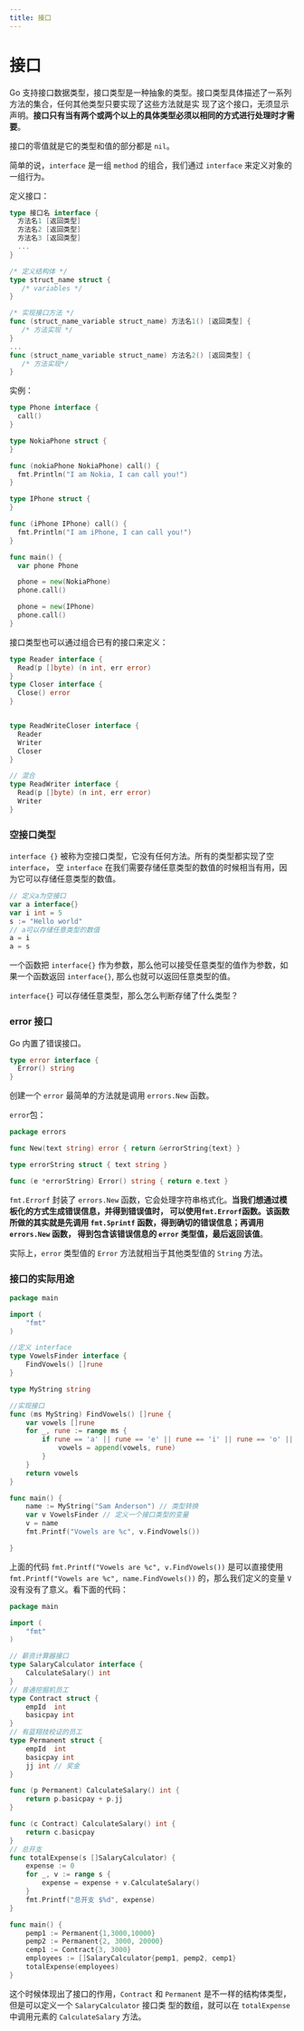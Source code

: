 ```yaml
---
title: 接口
---
```


# 接口

Go 支持接口数据类型，接口类型是一种抽象的类型。接口类型具体描述了一系列方法的集合，任何其他类型只要实现了这些方法就是实
现了这个接口，无须显示声明。**接口只有当有两个或两个以上的具体类型必须以相同的方式进行处理时才需要**。

接口的零值就是它的类型和值的部分都是 `nil`。

简单的说，`interface` 是一组 `method` 的组合，我们通过 `interface` 来定义对象的一组行为。

定义接口：
```go
type 接口名 interface {
  方法名1 [返回类型]
  方法名2 [返回类型]
  方法名3 [返回类型]
  ...
}

/* 定义结构体 */
type struct_name struct {
   /* variables */
}

/* 实现接口方法 */
func (struct_name_variable struct_name) 方法名1() [返回类型] {
   /* 方法实现 */
}
...
func (struct_name_variable struct_name) 方法名2() [返回类型] {
   /* 方法实现*/
}
```

实例：
```go
type Phone interface {
  call()
}

type NokiaPhone struct {
}

func (nokiaPhone NokiaPhone) call() {
  fmt.Println("I am Nokia, I can call you!")
}

type IPhone struct {
}

func (iPhone IPhone) call() {
  fmt.Println("I am iPhone, I can call you!")
}

func main() {
  var phone Phone

  phone = new(NokiaPhone)
  phone.call()

  phone = new(IPhone)
  phone.call()
}
```

接口类型也可以通过组合已有的接口来定义：
```go
type Reader interface {
  Read(p []byte) (n int, err error)
}
type Closer interface {
  Close() error
}


type ReadWriteCloser interface {
  Reader
  Writer
  Closer
}

// 混合
type ReadWriter interface {
  Read(p []byte) (n int, err error)
  Writer
}
```

### 空接口类型
`interface {}` 被称为空接口类型，它没有任何方法。所有的类型都实现了空 `interface`，
空 `interface` 在我们需要存储任意类型的数值的时候相当有用，因为它可以存储任意类型的数值。
```go
// 定义a为空接口
var a interface{}
var i int = 5
s := "Hello world"
// a可以存储任意类型的数值
a = i
a = s
```
一个函数把 `interface{}` 作为参数，那么他可以接受任意类型的值作为参数，如果一个函数返回 `interface{}`,
那么也就可以返回任意类型的值。

`interface{}` 可以存储任意类型，那么怎么判断存储了什么类型？


### error 接口
Go 内置了错误接口。
```go
type error interface {
  Error() string
}
```
创建一个 `error` 最简单的方法就是调用 `errors.New` 函数。

`error`包：
```go
package errors

func New(text string) error { return &errorString{text} }

type errorString struct { text string }

func (e *errorString) Error() string { return e.text }
```

`fmt.Errorf` 封装了 `errors.New` 函数，它会处理字符串格式化。**当我们想通过模板化的方式生成错误信息，并得到错误值时，
可以使用`fmt.Errorf`函数。该函数所做的其实就是先调用 `fmt.Sprintf` 函数，得到确切的错误信息；再调用 `errors.New` 函数，
得到包含该错误信息的 `error` 类型值，最后返回该值**。

实际上，`error` 类型值的 `Error` 方法就相当于其他类型值的 `String` 方法。

### 接口的实际用途
```go
package main

import (
    "fmt"
)

//定义 interface
type VowelsFinder interface {
    FindVowels() []rune
}

type MyString string

//实现接口
func (ms MyString) FindVowels() []rune {
    var vowels []rune
    for _, rune := range ms {
        if rune == 'a' || rune == 'e' || rune == 'i' || rune == 'o' || rune == 'u' {
            vowels = append(vowels, rune)
        }
    }
    return vowels
}

func main() {
    name := MyString("Sam Anderson") // 类型转换
    var v VowelsFinder // 定义一个接口类型的变量
    v = name
    fmt.Printf("Vowels are %c", v.FindVowels())

}
```

上面的代码 `fmt.Printf("Vowels are %c", v.FindVowels())` 是可以直接使用 `fmt.Printf("Vowels are %c", name.FindVowels())`
的，那么我们定义的变量 `V` 没有没有了意义。看下面的代码：
```go
package main

import (
	"fmt"
)

// 薪资计算器接口
type SalaryCalculator interface {
	CalculateSalary() int
}
// 普通挖掘机员工
type Contract struct {
	empId  int
	basicpay int
}
// 有蓝翔技校证的员工
type Permanent struct {
	empId  int
	basicpay int
	jj int // 奖金
}

func (p Permanent) CalculateSalary() int {
	return p.basicpay + p.jj
}

func (c Contract) CalculateSalary() int {
	return c.basicpay
}
// 总开支
func totalExpense(s []SalaryCalculator) {
	expense := 0
	for _, v := range s {
		expense = expense + v.CalculateSalary()
	}
	fmt.Printf("总开支 $%d", expense)
}

func main() {
	pemp1 := Permanent{1,3000,10000}
	pemp2 := Permanent{2, 3000, 20000}
	cemp1 := Contract{3, 3000}
	employees := []SalaryCalculator{pemp1, pemp2, cemp1}
	totalExpense(employees)
}
```

这个时候体现出了接口的作用，`Contract` 和 `Permanent` 是不一样的结构体类型，但是可以定义一个 `SalaryCalculator` 接口类
型的数组，就可以在 `totalExpense` 中调用元素的 `CalculateSalary` 方法。